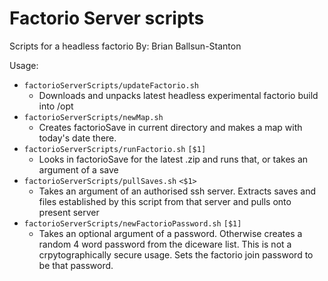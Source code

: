 # Factorio Server scripts
Scripts for a headless factorio
By: Brian Ballsun-Stanton

Usage:

* `factorioServerScripts/updateFactorio.sh`
	* Downloads and unpacks latest headless experimental factorio build into /opt
* `factorioServerScripts/newMap.sh`
	* Creates factorioSave in current directory and makes a map with today's date there.
* `factorioServerScripts/runFactorio.sh` `[$1]`
	* Looks in factorioSave for the latest .zip and runs that, or takes an argument of a save
* `factorioServerScripts/pullSaves.sh` `<$1>`
	* Takes an argument of an authorised ssh server. Extracts saves and files established by this script from that server and pulls onto present server
* `factorioServerScripts/newFactorioPassword.sh` `[$1]`
	* Takes an optional argument of a password. Otherwise creates a random 4 word password from the diceware list. This is not a crpytographically secure usage. Sets the factorio join password to be that password.


